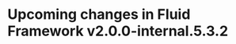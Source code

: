 <!-- THIS IS AN AUTOGENERATED FILE. DO NOT EDIT THIS FILE DIRECTLY. -->

# Upcoming changes in Fluid Framework v2.0.0-internal.5.3.2
